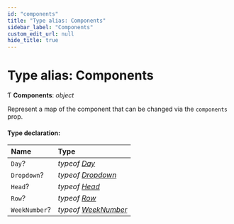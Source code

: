```yaml
---
id: "components"
title: "Type alias: Components"
sidebar_label: "Components"
custom_edit_url: null
hide_title: true
---
```


# Type alias: Components

Ƭ **Components**: *object*

Represent a map of the component that can be changed via the `components`
prop.

#### Type declaration:

Name | Type |
:------ | :------ |
`Day`? | *typeof* [*Day*](../functions/day.md) |
`Dropdown`? | *typeof* [*Dropdown*](../functions/dropdown.md) |
`Head`? | *typeof* [*Head*](../functions/head.md) |
`Row`? | *typeof* [*Row*](../functions/row.md) |
`WeekNumber`? | *typeof* [*WeekNumber*](../functions/weeknumber.md) |
